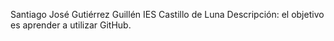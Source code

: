 Santiago José Gutiérrez Guillén
IES Castillo de Luna
Descripción: el objetivo es aprender a utilizar GitHub.
